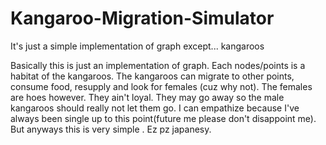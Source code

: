 # Kangaroo-Migration-Simulator
It's just a simple implementation of graph except... kangaroos

Basically this is just an implementation of graph.
Each nodes/points is a habitat of the kangaroos.
The kangaroos can migrate to other points, consume food, resupply and look for females (cuz why not).
The females are hoes however.
They ain't loyal.
They may go away so the male kangaroos should really not let them go.
I can empathize because I've always been single up to this point(future me please don't disappoint me).
But anyways this is very simple .
Ez pz japanesy.
